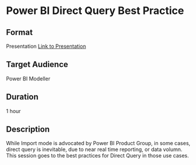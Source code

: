 # Power BI Direct Query Best Practice


## Format

Presentation [Link to Presentation](https://github.com/lipinght/PBIHackathon/blob/main/DirectQueryBestPractice/Presentation/Power%20BI%20-%20DirectQuery%20Optimization%20and%20Best%20Practices.pptx)


## Target Audience

Power BI Modeller

## Duration

1 hour 

## Description

While Import mode is advocated by Power BI Product Group, in some cases, direct query is inevitable, due to near real time reporting, or data volumn. This session goes to the best practices for Direct Query in those use cases.
